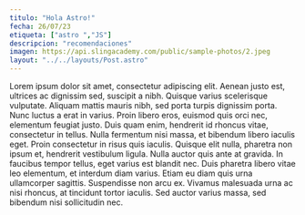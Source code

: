 ```yaml
---
titulo: "Hola Astro!"
fecha: 26/07/23
etiqueta: ["astro ","JS"]
descripcion: "recomendaciones"
imagen: https://api.slingacademy.com/public/sample-photos/2.jpeg
layout: "../../layouts/Post.astro"
---
```

Lorem ipsum dolor sit amet, consectetur adipiscing elit. Aenean justo est, ultrices ac dignissim sed, suscipit a nibh. Quisque varius scelerisque vulputate. Aliquam mattis mauris nibh, sed porta turpis dignissim porta. Nunc luctus a erat in varius. Proin libero eros, euismod quis orci nec, elementum feugiat justo. Duis quam enim, hendrerit id rhoncus vitae, consectetur in tellus. Nulla fermentum nisi massa, et bibendum libero iaculis eget. Proin consectetur in risus quis iaculis. Quisque elit nulla, pharetra non ipsum et, hendrerit vestibulum ligula. Nulla auctor quis ante at gravida. In faucibus tempor tellus, eget varius est blandit nec. Duis pharetra libero vitae leo elementum, et interdum diam varius. Etiam eu diam quis urna ullamcorper sagittis. Suspendisse non arcu ex. Vivamus malesuada urna ac nisi rhoncus, at tincidunt tortor iaculis. Sed auctor varius massa, sed bibendum nisi sollicitudin nec.